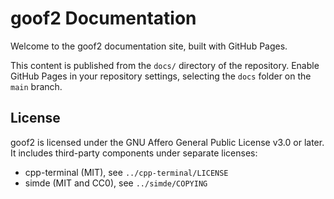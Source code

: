 # goof2 Documentation

Welcome to the goof2 documentation site, built with GitHub Pages.

This content is published from the `docs/` directory of the repository. Enable
GitHub Pages in your repository settings, selecting the `docs` folder on the
`main` branch.

## License

goof2 is licensed under the GNU Affero General Public License v3.0 or later.
It includes third-party components under separate licenses:

- cpp-terminal (MIT), see `../cpp-terminal/LICENSE`
- simde (MIT and CC0), see `../simde/COPYING`
